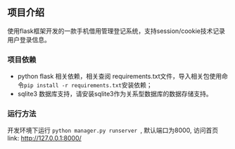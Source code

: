 ## 项目介绍

使用flask框架开发的一款手机借用管理登记系统，支持session/cookie技术记录用户登录信息。

### 项目依赖

* python flask 相关依赖，相关查阅 requirements.txt文件，导入相关包使用命令```pip install -r requirements.txt```安装依赖；
* sqlite3 数据库支持，请安装sqlite3作为关系型数据库的数据存储支持。


### 运行方法

开发环境下运行 ```python manager.py runserver ```, 默认端口为8000, 访问首页link:
http://127.0.0.1:8000/




